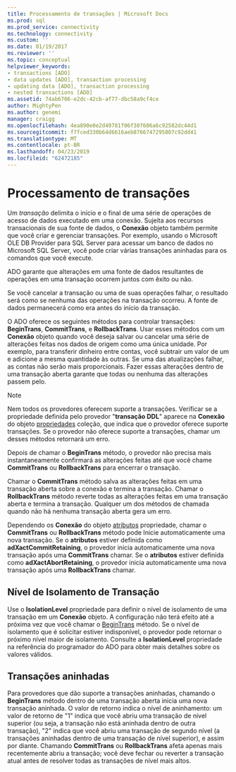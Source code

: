 ```yaml
---
title: Processamento de transações | Microsoft Docs
ms.prod: sql
ms.prod_service: connectivity
ms.technology: connectivity
ms.custom: ''
ms.date: 01/19/2017
ms.reviewer: ''
ms.topic: conceptual
helpviewer_keywords:
- transactions [ADO]
- data updates [ADO], transaction processing
- updating data [ADO], transaction processing
- nested transactions [ADO]
ms.assetid: 74ab6706-e2dc-42cb-af77-dbc58a9cf4ce
author: MightyPen
ms.author: genemi
manager: craigg
ms.openlocfilehash: 4ea890e0e2d49781f06f38f606a6c92582dc44d1
ms.sourcegitcommit: f7fced330b64d6616aeb8766747295807c92dd41
ms.translationtype: MT
ms.contentlocale: pt-BR
ms.lasthandoff: 04/23/2019
ms.locfileid: "62472185"
---
```

# <a name="transaction-processing"></a>Processamento de transações
Um *transação* delimita o início e o final de uma série de operações de acesso de dados executado em uma conexão. Sujeita aos recursos transacionais de sua fonte de dados, o **Conexão** objeto também permite que você criar e gerenciar transações. Por exemplo, usando o Microsoft OLE DB Provider para SQL Server para acessar um banco de dados no Microsoft SQL Server, você pode criar várias transações aninhadas para os comandos que você execute.  
  
 ADO garante que alterações em uma fonte de dados resultantes de operações em uma transação ocorrem juntos com êxito ou não.  
  
 Se você cancelar a transação ou uma de suas operações falhar, o resultado será como se nenhuma das operações na transação ocorreu. A fonte de dados permanecerá como era antes do início da transação.  
  
 O ADO oferece os seguintes métodos para controlar transações: **BeginTrans**, **CommitTrans**, e **RollbackTrans**. Usar esses métodos com um **Conexão** objeto quando você deseja salvar ou cancelar uma série de alterações feitas nos dados de origem como uma única unidade. Por exemplo, para transferir dinheiro entre contas, você subtrair um valor de um e adicione a mesma quantidade às outras. Se uma das atualizações falhar, as contas não serão mais proporcionais. Fazer essas alterações dentro de uma transação aberta garante que todas ou nenhuma das alterações passem pelo.  
  
> [!NOTE]
>  Nem todos os provedores oferecem suporte a transações. Verificar se a propriedade definida pelo provedor "**transação DDL**" aparece na **Conexão** do objeto [propriedades](../../../ado/reference/ado-api/properties-collection-ado.md) coleção, que indica que o provedor oferece suporte transações. Se o provedor não oferece suporte a transações, chamar um desses métodos retornará um erro.  
  
 Depois de chamar o **BeginTrans** método, o provedor não precisa mais instantaneamente confirmará as alterações feitas até que você chame **CommitTrans** ou **RollbackTrans** para encerrar o transação.  
  
 Chamar o **CommitTrans** método salva as alterações feitas em uma transação aberta sobre a conexão e termina a transação. Chamar o **RollbackTrans** método reverte todas as alterações feitas em uma transação aberta e termina a transação. Qualquer um dos métodos de chamada quando não há nenhuma transação aberta gera um erro.  
  
 Dependendo os **Conexão** do objeto [atributos](../../../ado/reference/ado-api/attributes-property-ado.md) propriedade, chamar o **CommitTrans** ou **RollbackTrans** método pode Inicie automaticamente uma nova transação. Se o **atributos** estiver definida como **adXactCommitRetaining**, o provedor inicia automaticamente uma nova transação após uma **CommitTrans** chamar. Se o **atributos** estiver definida como **adXactAbortRetaining**, o provedor inicia automaticamente uma nova transação após uma **RollbackTrans** chamar.  
  
## <a name="transaction-isolation-level"></a>Nível de Isolamento de Transação  
 Use o **IsolationLevel** propriedade para definir o nível de isolamento de uma transação em um **Conexão** objeto. A configuração não terá efeito até a próxima vez que você chamar o [BeginTrans](../../../ado/reference/ado-api/begintrans-committrans-and-rollbacktrans-methods-ado.md) método. Se o nível de isolamento que é solicitar estiver indisponível, o provedor pode retornar o próximo nível maior de isolamento. Consulte a **IsolationLevel** propriedade na referência do programador do ADO para obter mais detalhes sobre os valores válidos.  
  
## <a name="nested-transactions"></a>Transações aninhadas  
 Para provedores que dão suporte a transações aninhadas, chamando o **BeginTrans** método dentro de uma transação aberta inicia uma nova transação aninhada. O valor de retorno indica o nível de aninhamento: um valor de retorno de "1" indica que você abriu uma transação de nível superior (ou seja, a transação não está aninhada dentro de outra transação), "2" indica que você abriu uma transação de segundo nível (a transações aninhadas dentro de uma transação de nível superior), e assim por diante. Chamando **CommitTrans** ou **RollbackTrans** afeta apenas mais recentemente abriu a transação; você deve fechar ou reverter a transação atual antes de resolver todas as transações de nível mais altos.
